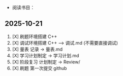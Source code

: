 - 阅读书目：

## 2025-10-21

1. [X] 刷题环境搭建 C++
2. [X] 调试环境搭建 C++ --> 调试.md (不需要直接调试)
3. [X] 量表 记录 -> 量表.md
4. [X] 学习计划制定 -> 学习计划.md
5. [X] 阶段复习 计划制定 -> Review/
6. [X] 刷题 第一次提交 github
